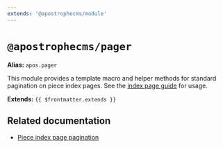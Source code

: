 ```yaml
---
extends: '@apostrophecms/module'
---
```


# `@apostrophecms/pager`

**Alias:** `apos.pager`

This module provides a template macro and helper methods for standard pagination on piece index pages. See the [index page guide](/guide/piece-pages.md#pagination) for usage.

**Extends:** `{{ $frontmatter.extends }}`

## Related documentation

- [Piece index page pagination](/guide/piece-pages.md#pagination)
